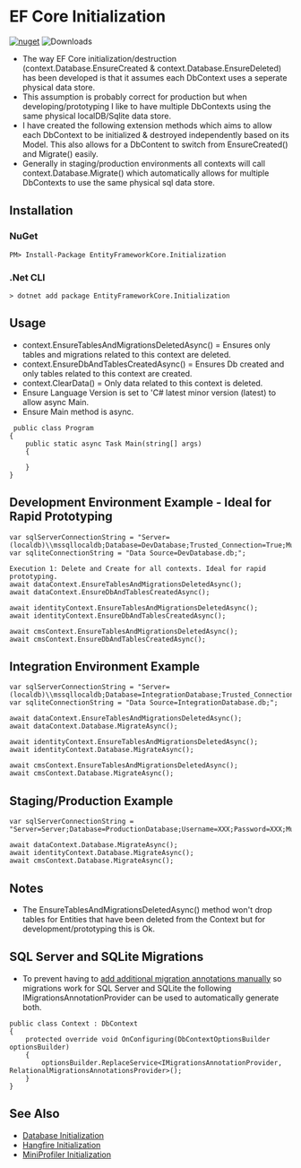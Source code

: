 # EF Core Initialization
[![nuget](https://img.shields.io/nuget/v/EntityFrameworkCore.Initialization.svg)](https://www.nuget.org/packages/EntityFrameworkCore.Initialization/)  ![Downloads](https://img.shields.io/nuget/dt/EntityFrameworkCore.Initialization.svg "Downloads")

* The way EF Core initialization/destruction (context.Database.EnsureCreated & context.Database.EnsureDeleted) has been developed is that it assumes each DbContext uses a seperate physical data store. 
* This assumption is probably correct for production but when developing/prototyping I like to have multiple DbContexts using the same physical localDB/Sqlite data store.
* I have created the following extension methods which aims to allow each DbContext to be initialized & destroyed independently based on its Model. This also allows for a DbContent to switch from EnsureCreated() and Migrate() easily.
* Generally in staging/production environments all contexts will call context.Database.Migrate() which automatically allows for multiple DbContexts to use the same physical sql data store.

## Installation

### NuGet
```
PM> Install-Package EntityFrameworkCore.Initialization
```

### .Net CLI
```
> dotnet add package EntityFrameworkCore.Initialization
```

## Usage
* context.EnsureTablesAndMigrationsDeletedAsync() = Ensures only tables and migrations related to this context are deleted.
* context.EnsureDbAndTablesCreatedAsync() = Ensures Db created and only tables related to this context are created.
* context.ClearData() = Only data related to this context is deleted.
* Ensure Language Version is set to 'C# latest minor version (latest) to allow async Main.
* Ensure Main method is async.
```
 public class Program
{
	public static async Task Main(string[] args)
	{
		
	}
}
```

## Development Environment Example - Ideal for Rapid Prototyping
```
var sqlServerConnectionString = "Server=(localdb)\\mssqllocaldb;Database=DevDatabase;Trusted_Connection=True;MultipleActiveResultSets=true;";
var sqliteConnectionString = "Data Source=DevDatabase.db;";

Execution 1: Delete and Create for all contexts. Ideal for rapid prototyping.
await dataContext.EnsureTablesAndMigrationsDeletedAsync();
await dataContext.EnsureDbAndTablesCreatedAsync();

await identityContext.EnsureTablesAndMigrationsDeletedAsync();
await identityContext.EnsureDbAndTablesCreatedAsync();

await cmsContext.EnsureTablesAndMigrationsDeletedAsync();
await cmsContext.EnsureDbAndTablesCreatedAsync();
```

## Integration Environment Example
```
var sqlServerConnectionString = "Server=(localdb)\\mssqllocaldb;Database=IntegrationDatabase;Trusted_Connection=True;MultipleActiveResultSets=true;";
var sqliteConnectionString = "Data Source=IntegrationDatabase.db;";

await dataContext.EnsureTablesAndMigrationsDeletedAsync();
await dataContext.Database.MigrateAsync();

await identityContext.EnsureTablesAndMigrationsDeletedAsync();
await identityContext.Database.MigrateAsync();

await cmsContext.EnsureTablesAndMigrationsDeletedAsync();
await cmsContext.Database.MigrateAsync();
```

## Staging/Production Example
```
var sqlServerConnectionString = "Server=Server;Database=ProductionDatabase;Username=XXX;Password=XXX;MultipleActiveResultSets=true;";

await dataContext.Database.MigrateAsync();
await identityContext.Database.MigrateAsync();
await cmsContext.Database.MigrateAsync();
```

## Notes
* The EnsureTablesAndMigrationsDeletedAsync() method won't drop tables for Entities that have been deleted from the Context but for development/prototyping this is Ok.

## SQL Server and SQLite Migrations
* To prevent having to [add additional migration annotations manually](https://docs.microsoft.com/en-us/ef/core/managing-schemas/migrations/providers) so migrations work for SQL Server and SQLite the following IMigrationsAnnotationProvider can be used to automatically generate both.

```
public class Context : DbContext
{
	protected override void OnConfiguring(DbContextOptionsBuilder optionsBuilder)
	{
		optionsBuilder.ReplaceService<IMigrationsAnnotationProvider, RelationalMigrationsAnnotationsProvider>();
	}
}
```

## See Also
* [Database Initialization](https://github.com/davidikin45/Database.Initialization)
* [Hangfire Initialization](https://github.com/davidikin45/Hangfire.Initialization)
* [MiniProfiler Initialization](https://github.com/davidikin45/MiniProfilerDb.Initialization)